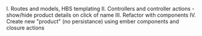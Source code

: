 I. Routes and models, HBS templating
II. Controllers and controller actions - show/hide product details on click of name
III. Refactor with components
IV. Create new "product" (no persistance) using ember components and closure actions